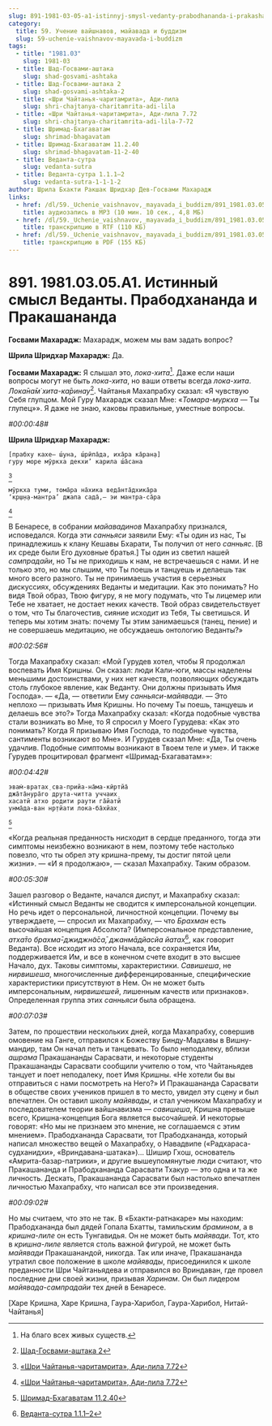 ```yaml
---
slug: 891-1981-03-05-a1-istinnyj-smysl-vedanty-prabodhananda-i-prakashananda
category:
  title: 59. Учение вайшнавов, майавада и буддизм
  slug: 59-uchenie-vaishnavov-mayavada-i-buddizm
tags:
  - title: "1981.03"
    slug: 1981-03
  - title: Шад-Госвами-аштака
    slug: shad-gosvami-ashtaka
  - title: Шад-Госвами-аштака 2
    slug: shad-gosvami-ashtaka-2
  - title: «Шри Чайтанья-чаритамрита», Ади-лила
    slug: shri-chajtanya-charitamrita-adi-lila
  - title: «Шри Чайтанья-чаритамрита», Ади-лила 7.72
    slug: shri-chajtanya-charitamrita-adi-lila-7-72
  - title: Шримад-Бхагаватам
    slug: shrimad-bhagavatam
  - title: Шримад-Бхагаватам 11.2.40
    slug: shrimad-bhagavatam-11-2-40
  - title: Веданта-сутра
    slug: vedanta-sutra
  - title: Веданта-сутра 1.1.1–2
    slug: vedanta-sutra-1-1-1-2
author: Шрила Бхакти Ракшак Шридхар Дев-Госвами Махарадж
links:
  - href: /dl/59._Uchenie_vaishnavov,_mayavada_i_buddizm/891_1981.03.05.A1_SridharMj_Istinniy_smysl_Vedanty_Prabodhananda_i_Prakashananda.mp3
    title: аудиозапись в MP3 (10 мин. 10 сек., 4,8 МБ)
  - href: /dl/59._Uchenie_vaishnavov,_mayavada_i_buddizm/891_1981.03.05.A1_SridharMj_Istinniy_smysl_Vedanty_Prabodhananda_i_Prakashananda.rtf
    title: транскрипцию в RTF (110 КБ)
  - href: /dl/59._Uchenie_vaishnavov,_mayavada_i_buddizm/891_1981.03.05.A1_SridharMj_Istinniy_smysl_Vedanty_Prabodhananda_i_Prakashananda.pdf
    title: транскрипцию в PDF (155 КБ)
---
```


# 891. 1981.03.05.A1. Истинный смысл Веданты. Прабодхананда и Пракашананда

**Госвами Махарадж:** Махарадж, можем мы вам задать вопрос?

**Шрила Шридхар Махарадж:** Да.

**Госвами Махарадж:** Я слышал это, *лока-хита*[^_ftn1]. Даже если наши вопросы могут не быть *лока-хита*, но ваши ответы всегда *лока-хита*. *Лока̄на̄м̇ хита-ка̄ринау*[^_ftn2]. Чайтанья Махапрабху сказал: «Я чувствую Себя глупцом. Мой Гуру Махарадж сказал Мне: «*Томара-муркха* — Ты глупец»». Я даже не знаю, каковы правильные, уместные вопросы.

*#00:00:48#*

**Шрила Шридхар Махарадж:**

    [прабху кахе— ш́уна, ш́рӣпа̄да, иха̄ра ка̄ран̣а]
    гуру море мӯркха декхи’ карила ш́а̄сана
[^_ftn3]

    мӯркха туми, тома̄ра на̄хика веда̄нта̄дхика̄ра
    ‘кр̣ш̣н̣а-мантра’ джапа сада̄,— эи мантра-са̄ра
[^_ftn4]

В Бенаресе, в собрании *майавадинов* Махапрабху признался, исповедался. Когда эти *санньяси* заявили Ему: «Ты один из нас, Ты принадлежишь к клану Кешавы Бхарати, Ты получил от него *санньяс*. [В их среде были Его духовные братья.] Ты один из светил нашей *сампрадайи*, но Ты не приходишь к нам, не встречаешься с нами. И не только это, но мы слышим, что Ты поешь и танцуешь и делаешь так много всего разного. Ты не принимаешь участия в серьезных дискуссиях, обсуждениях Веданты и медитации. Как это понимать? Но видя Твой образ, Твою фигуру, я не могу подумать, что Ты лицемер или Тебе не хватает, не достает неких качеств. Твой образ свидетельствует о том, что Ты благочестив, сияние исходит из Тебя, Ты светишься. И теперь мы хотим знать: почему Ты этим занимаешься (танец, пение) и не совершаешь медитацию, не обсуждаешь онтологию Веданты?»

*#00:02:56#*

Тогда Махапрабху сказал: «Мой Гурудев хотел, чтобы Я продолжал воспевать Имя Кришны. Он сказал: люди Кали-юги, массы наделены меньшими достоинствами, у них нет качеств, позволяющих обсуждать столь глубокое явление, как Веданту. Они должны призывать Имя Господа». — «Да, — ответили Ему *санньяси-майявади*. — Это неплохо — призывать Имя Кришны. Но почему Ты поешь, танцуешь и делаешь все это?» Тогда Махапрабху сказал: «Когда подобные чувства стали возникать во Мне, то Я спросил у Моего Гурудева: «Как это понимать? Когда Я призываю Имя Господа, то подобные чувства, сантименты возникают во Мне». И Гурудев сказал Мне: «Да, Ты очень удачлив. Подобные симптомы возникают в Твоем теле и уме». И также Гурудев процитировал фрагмент «Шримад-Бхагаватам»»:

*#00:04:42#*

    эвам̇-вратах̣ сва-прийа-на̄ма-кӣртйа̄
    джа̄та̄нура̄го друта-читта уччаих̣
    хасатй атхо родити раути га̄йатй
    унма̄да-ван нр̣тйати лока-ба̄хйах̣
[^_ftn5]

«Когда реальная преданность нисходит в сердце преданного, тогда эти симптомы неизбежно возникают в нем, поэтому тебе настолько повезло, что ты обрел эту кришна-прему, ты достиг пятой цели жизни». — «И я продолжаю», — сказал Махапрабху. Таким образом.

*#00:05:30#*

Зашел разговор о Веданте, начался диспут, и Махапрабху сказал: «Истинный смысл Веданты не сводится к имперсональной концепции. Но речь идет о персональной, личностной концепции. Почему вы утверждаете, — спросил их Махапрабху, — что *Брахман* есть высочайшая концепция Абсолюта? (Имперсональное представление, *атха̄то брахма̄-джиджн̃а̄са̄, джанмāдйасйа йатах̣*[^_ftn6], как говорит Веданта). Все исходит из этого Начала, все сохраняется Им, поддерживается Им, и все в конечном счете входит в это высшее Начало, дух. Таковы симптомы, характеристики. *Савишеша*, не *нирвишеша*, многочисленные дифференцированные, специфические характеристики присутствуют в Нем. Он не может быть имперсональным, *нирвишешей*, лишенным качеств или признаков». Определенная группа этих *санньяси* была обращена.

*#00:07:03#*

Затем, по прошествии нескольких дней, когда Махапрабху, совершив омовение на Ганге, отправился к Божеству Бинду-Мадхавы в Вишну-мандир, там Он начал петь и танцевать. То было неподалеку, вблизи *ашрама* Пракашананды Сарасвати, и некоторые студенты Пракашананды Сарасвати сообщили учителю о том, что Чайтаньядев танцует и поет неподалеку, поет Имя Кришны. «Не хотели бы вы отправиться с нами посмотреть на Него?» И Пракашананда Сарасвати в обществе своих учеников пришел в то место, увидел эту сцену и был впечатлен. Он оставил школу *майявады*, и стал учеником Махапрабху и последователем теории вайшнавизма — *савишеша*, Кришна превыше всего, Кришна-концепция Бога является высочайшей. И некоторые говорят: «Но мы не признаем это мнение, не соглашаемся с этим мнением». Прабодхананда Сарасвати, тот Прабодхананда, который написал множество вещей о Махапрабху, о Навадвипе («Радхараса-судханидхи», «Вриндавана-шатака»)… Шишир Гхош, основатель «Амрита-базар-патрики», и другие вышеупомянутые люди считают, что Пракашананда и Прабодхананда Сарасвати Тхакур — это одна и та же личность. Дескать, Пракашананда Сарасвати был настолько впечатлен личностью Махапрабху, что написал все эти произведения.

*#00:09:02#*

Но мы считаем, что это не так. В «Бхакти-ратнакаре» мы находим: Прабодхананда был дядей Гопала Бхатты, тамильским *брамином*, а в *кришна-лиле* он есть Тунгавидья. Он не может быть *майявади*. Тот, кто в *кришна-лиле* является столь важной фигурой, не может быть *майявади* Пракашанандой, никогда. Так или иначе, Пракашананда утратил свое положение в школе *майявады*, присоединился к школе преданности Шри Чайтаньядева и отправился во Вриндаван, где провел последние дни своей жизни, призывая *Харинам*. Он был лидером *майявада-сампрадайи* тех дней в Бенаресе.

[Харе Кришна, Харе Кришна, Гаура-Харибол, Гаура-Харибол, Нитай-Чайтанья]



[^_ftn1]: На благо всех живых существ.

[^_ftn2]: [Шад-Госвами-аштака 2](../notes/shad-gosvami-ashtaka/shad-gosvami-ashtaka-2.md)

[^_ftn3]: [«Шри Чайтанья-чаритамрита», Ади-лила 7.72](../notes/shri-chajtanya-charitamrita-adi-lila/shri-chajtanya-charitamrita-adi-lila-7-72.md)

[^_ftn4]: [«Шри Чайтанья-чаритамрита», Ади-лила 7.72](../notes/shri-chajtanya-charitamrita-adi-lila/shri-chajtanya-charitamrita-adi-lila-7-72.md)

[^_ftn5]: [Шримад-Бхагаватам 11.2.40](../notes/shrimad-bhagavatam/shrimad-bhagavatam-11-2-40.md)

[^_ftn6]: [Веданта-сутра 1.1.1–2](../notes/vedanta-sutra/vedanta-sutra-1-1-1-2.md)

